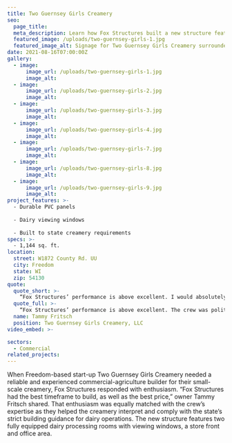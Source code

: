 ```yaml
---
title: Two Guernsey Girls Creamery
seo:
  page_title:
  meta_description: Learn how Fox Structures built a new structure featuring two fully equipped dairy processing rooms with viewing windows, a storefront, and an office area.
  featured_image: /uploads/two-guernsey-girls-1.jpg
  featured_image_alt: Signage for Two Guernsey Girls Creamery surrounded by flowers in small planters
date: 2021-08-16T07:00:00Z
gallery: 
  - image: 
      image_url: /uploads/two-guernsey-girls-1.jpg
      image_alt:
  - image: 
      image_url: /uploads/two-guernsey-girls-2.jpg
      image_alt:
  - image: 
      image_url: /uploads/two-guernsey-girls-3.jpg
      image_alt:
  - image: 
      image_url: /uploads/two-guernsey-girls-4.jpg
      image_alt:
  - image: 
      image_url: /uploads/two-guernsey-girls-7.jpg
      image_alt:
  - image: 
      image_url: /uploads/two-guernsey-girls-8.jpg
      image_alt:
  - image: 
      image_url: /uploads/two-guernsey-girls-9.jpg
      image_alt:
project_features: >-
  - Durable PVC panels
  
  - Dairy viewing windows
  
  - Built to state creamery requirements
specs: >-
  - 1,144 sq. ft.
location:
  street: W1872 County Rd. UU
  city: Freedom
  state: WI
  zip: 54130
quote:
  quote_short: >-
    “Fox Structures’ performance is above excellent. I would absolutely recommend Fox Structures to anyone. From start to finish, our project went very smoothly.”
  quote_full: >-
    “Fox Structures’ performance is above excellent. The crew was polite and courteous when I had a question or minor change to the building plan. Our property was always clean at the end of the day, and there was never garbage or excess materials lying around. The communication throughout the project was second-to-none. I would absolutely recommend Fox Structures to anyone. From start to finish, our project went very smoothly.”
  name: Tammy Fritsch
  position: Two Guernsey Girls Creamery, LLC
video_embed: >-

sectors:
  - Commercial
related_projects: 
---
```


When Freedom-based start-up Two Guernsey Girls Creamery needed a reliable and experienced commercial-agriculture builder for their small-scale creamery, Fox Structures responded with enthusiasm. “Fox Structures had the best timeframe to build, as well as the best price,” owner Tammy Fritsch shared. That enthusiasm was equally matched with the crew’s expertise as they helped the creamery interpret and comply with the state’s strict building guidance for dairy operations. The new structure features two fully equipped dairy processing rooms with viewing windows, a store front and office area.